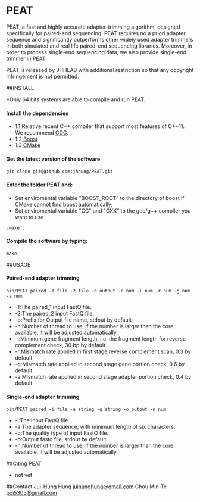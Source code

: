 PEAT
=========
PEAT, a fast and highly accurate adapter-trimming algorithm, designed specifically for paired-end sequencing. PEAT requires no a priori adapter sequence and significantly outperforms other widely used adapter trimmers in both simulated and real life paired-end sequencing libraries. Moreover, in order to process single-end sequencing data, we also provide single-end trimmer in PEAT.

PEAT is released by JHHLAB with additional restriction so that any copyright infringement is not permitted.

##INSTALL

*Only 64 bits systems are able to compile and run PEAT. 

#### Install the dependencies

- 1.1 Relative recent C++ compiler that support most features of C++11. We recommend [GCC](http://gcc.gnu.org/).
- 1.2 [Boost](http://www.boost.org/users/download/)
- 1.3 [CMake](http://www.cmake.org/)

#### Get the latest version of the software

```
git clone git@github.com:jhhung/PEAT.git
```

#### Enter the folder PEAT and:

- Set enviromental variable "BOOST_ROOT" to the directory of boost if CMake cannot find boost automatically;
- Set enviromental variable "CC" and "CXX" to the gcc/g++ compiler you want to use.	

```
cmake .
```
   
	
#### Compile the software by typing:

```
make
```

##USAGE

#### Paired-end adapter trimming

```
bin/PEAT paired -1 file -2 file -o output -n num -l num -r num -g num -a num
```

- -1:The paired_1 input FastQ file.
- -2:The paired_2 input FastQ file.
- -o:Prefix for Output file name, stdout by default
- -n:Number of thread to use; if the number is larger than the core available, it will be adjusted automatically.
- -l:Minimum gene fragment length, i.e. the fragment length for reverse complement check, 30 bp by default
- -r:Mismatch rate applied in first stage reverse complement scan, 0.3 by default
- -g:Mismatch rate applied in second stage gene portion check, 0.6 by default
- -a:Mismatch rate applied in second stage adapter portion check, 0.4 by default

#### Single-end adapter trimming

```
bin/PEAT paired -i file -a string -q string -o output -n num
```

- -i:The input FastQ file.
- -a:The adapter sequence, with minimum length of six characters.
- -q:The quality type of input FastQ file.
- -o:Output fastq file, stdout by default
- -n:Number of thread to use; if the number is larger than the core available, it will be adjusted automatically.

##Citing PEAT
* not yet

##Contact
	Jui-Hung Hung <juihunghung@gmail.com>
	Chou Min-Te <poi5305@gmail.com>
